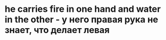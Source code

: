 # he carries fire in one hand and water in the other - у него правая рука не знает, что делает левая
